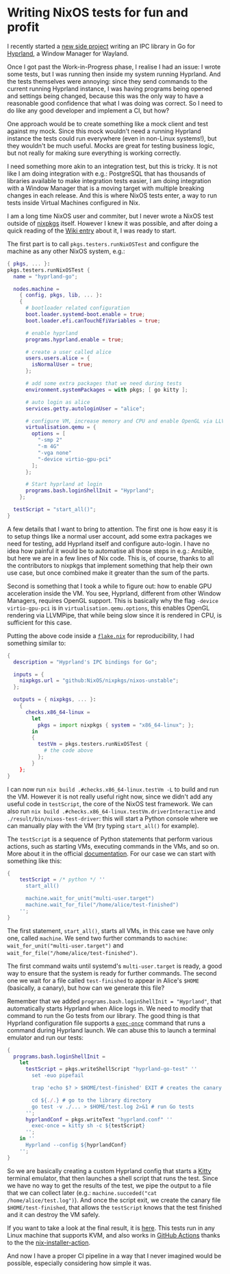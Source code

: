 # Writing NixOS tests for fun and profit

I recently started a [new side
project](https://github.com/thiagokokada/hyprland-go) writing an IPC library in
Go for [Hyprland](https://hyprland.org/), a Window Manager for Wayland.

Once I got past the Work-in-Progress phase, I realise I had an issue: I wrote
some tests, but I was running then inside my system running Hyprland. And the
tests themselves were annoying: since they send commands to the current running
Hyprland instance, I was having programs being opened and settings being
changed, because this was the only way to have a reasonable good confidence
that what I was doing was correct. So I need to do like any good developer and
implement a CI, but how?

One approach would be to create something like a mock client and test against
my mock. Since this mock wouldn't need a running Hyprland instance the tests
could run everywhere (even in non-Linux systems!), but they wouldn't be much
useful. Mocks are great for testing business logic, but not really for making
sure everything is working correctly.

I need something more akin to an integration test, but this is tricky. It is
not like I am doing integration with e.g.: PostgreSQL that has thousands of
libraries available to make integration tests easier, I am doing integration
with a Window Manager that is a moving target with multiple breaking changes in
each release. And this is where NixOS tests enter, a way to run tests inside
Virtual Machines configured in Nix.

I am a long time NixOS user and commiter, but I never wrote a NixOS test
outside of [nixpkgs](https://github.com/NixOS/nixpkgs) itself. However I knew
it was possible, and after doing a quick reading of the [Wiki
entry](https://wiki.nixos.org/wiki/NixOS_VM_tests) about it, I was ready to
start.

The first part is to call `pkgs.testers.runNixOSTest` and configure the machine
as any other NixOS system, e.g.:

```nix
{ pkgs, ... }:
pkgs.testers.runNixOSTest {
  name = "hyprland-go";

  nodes.machine =
    { config, pkgs, lib, ... }:
    {
      # bootloader related configuration
      boot.loader.systemd-boot.enable = true;
      boot.loader.efi.canTouchEfiVariables = true;

      # enable hyprland
      programs.hyprland.enable = true;

      # create a user called alice
      users.users.alice = {
        isNormalUser = true;
      };

      # add some extra packages that we need during tests
      environment.systemPackages = with pkgs; [ go kitty ];

      # auto login as alice
      services.getty.autologinUser = "alice";

      # configure VM, increase memory and CPU and enable OpenGL via LLVMPipe
      virtualisation.qemu = {
        options = [
          "-smp 2"
          "-m 4G"
          "-vga none"
          "-device virtio-gpu-pci"
        ];
      };

      # Start hyprland at login
      programs.bash.loginShellInit = "Hyprland";
    };

  testScript = "start_all()";
}
```

A few details that I want to bring to attention. The first one is how easy it
is to setup things like a normal user account, add some extra packages we need
for testing, add Hyprland itself and configure auto-login. I have no idea how
painful it would be to automatise all those steps in e.g.: Ansible, but here we
are in a few lines of Nix code. This is, of course, thanks to all the
contributors to nixpkgs that implement something that help their own use case,
but once combined make it greater than the sum of the parts.

Second is something that I took a while to figure out: how to enable GPU
acceleration inside the VM. You see, Hyprland, different from other Window
Managers, requires OpenGL support. This is basically why the flag `-device
virtio-gpu-pci` is in `virtualisation.qemu.options`, this enables OpenGL
rendering via LLVMPipe, that while being slow since it is rendered in CPU, is
sufficient for this case.

Putting the above code inside a
[`flake.nix`](https://wiki.nixos.org/wiki/Flakes) for reproducibility, I had
something similar to:

```nix
{
  description = "Hyprland's IPC bindings for Go";

  inputs = {
    nixpkgs.url = "github:NixOS/nixpkgs/nixos-unstable";
  };

  outputs = { nixpkgs, ... }:
    {
      checks.x86_64-linux =
        let
          pkgs = import nixpkgs { system = "x86_64-linux"; };
        in
        {
          testVm = pkgs.testers.runNixOSTest {
            # the code above
          };
        }
    };
}
```

I can now run `nix build .#checks.x86_64-linux.testVm -L` to build and run the
VM. However it is not really useful right now, since we didn't add any useful
code in `testScript`, the core of the NixOS test framework. We can also run
`nix build .#checks.x86_64-linux.testVm.driverInteractive` and
`./result/bin/nixos-test-driver`: this will start a Python console where we can
manually play with the VM (try typing `start_all()` for example).

The `testScript` is a sequence of Python statements that perform various
actions, such as starting VMs, executing commands in the VMs, and so on. More
about it in the official
[documentation](https://nixos.org/manual/nixos/stable/index.html#sec-nixos-tests).
For our case we can start with something like this:

```nix
{
    testScript = /* python */ ''
      start_all()

      machine.wait_for_unit("multi-user.target")
      machine.wait_for_file("/home/alice/test-finished")
    '';
}
```

The first statement, `start_all()`, starts all VMs, in this case we have only
one, called `machine`. We send two further commands to `machine`:
`wait_for_unit("multi-user.target")` and
`wait_for_file("/home/alice/test-finished")`.

The first command waits until systemd's `multi-user.target` is ready, a good
way to ensure that the system is ready for further commands. The second one we
wait for a file called `test-finished` to appear in Alice's `$HOME` (basically,
a canary), but how can we generate this file?

Remember that we added `programs.bash.loginShellInit = "Hyprland"`, that
automatically starts Hyprland when Alice logs in. We need to modify that
command to run the Go tests from our library. The good thing is that Hyprland
configuration file supports a
[`exec-once`](https://wiki.hyprland.org/Configuring/Keywords/#executing)
command that runs a command during Hyprland launch. We can abuse this to launch
a terminal emulator and run our tests:

```nix
{
  programs.bash.loginShellInit =
    let
      testScript = pkgs.writeShellScript "hyprland-go-test" ''
        set -euo pipefail

        trap 'echo $? > $HOME/test-finished' EXIT # creates the canary when the script finishes

        cd ${./.} # go to the library directory
        go test -v ./... > $HOME/test.log 2>&1 # run Go tests
      '';
      hyprlandConf = pkgs.writeText "hyprland.conf" ''
        exec-once = kitty sh -c ${testScript}
      '';
    in ''
      Hyprland --config ${hyprlandConf}
    '';
}
```

So we are basically creating a custom Hyprland config that starts a
[Kitty](https://sw.kovidgoyal.net/kitty/) terminal emulator, that then launches
a shell script that runs the test. Since we have no way to get the results of
the test, we pipe the output to a file that we can collect later (e.g.:
`machine.succeded("cat /home/alice/test.log")`). And once the script exit, we
create the canary file `$HOME/test-finished`, that allows the `testScript`
knows that the test finished and it can destroy the VM safely.

If you want to take a look at the final result, it is
[here](https://github.com/thiagokokada/hyprland-go/blob/v0.0.1/flake.nix). This
tests run in any Linux machine that supports KVM, and also works in [GitHub
Actions](https://github.com/thiagokokada/hyprland-go/actions/workflows/nix.yaml)
thanks to the the
[nix-installer-action](https://github.com/DeterminateSystems/nix-installer-action).

And now I have a proper CI pipeline in a way that I never imagined would be
possible, especially considering how simple it was.
